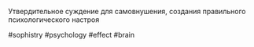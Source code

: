 Утвердительное суждение для самовнушения, создания правильного психологического настроя

#sophistry #psychology #effect #brain